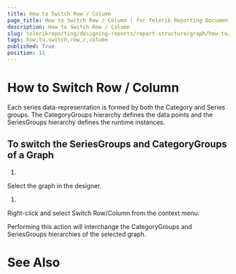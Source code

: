 ```yaml
---
title: How to Switch Row / Column
page_title: How to Switch Row / Column | for Telerik Reporting Documentation
description: How to Switch Row / Column
slug: telerikreporting/designing-reports/report-structure/graph/how-to/how-to-switch-row-/-column
tags: how,to,switch,row,/,column
published: True
position: 11
---
```


# How to Switch Row / Column



Each series data-representation is formed by both the Category and Series groups.
        The CategoryGroups hierarchy defines the data points and the SeriesGroups hierarchy defines the runtime instances. 
      

## To switch the SeriesGroups and CategoryGroups of a Graph

1. 

Select the graph in the designer.

1. 

Right-click and select Switch Row/Column from the context menu.

Performing this action will interchange the CategoryGroups and SeriesGroups hierarchies of the selected graph.
        

# See Also

